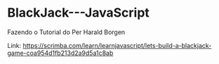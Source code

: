 # BlackJack---JavaScript
Fazendo o Tutorial do Per Harald Borgen

Link: https://scrimba.com/learn/learnjavascript/lets-build-a-blackjack-game-coa954d1fb213d2a9d5a1c8ab